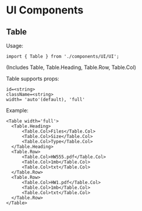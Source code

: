 # UI Components

## Table

Usage: 

`import { Table } from './components/UI/UI';` 

(Includes Table, Table.Heading, Table.Row, Table.Col)

Table supports props:

```
id=<string>
className=<string>
width= 'auto'(default), 'full'
```

Example:

```
<Table width='full'>
  <Table.Heading>
      <Table.Col>Files</Table.Col>
      <Table.Col>Size</Table.Col>
      <Table.Col>Type</Table.Col>
  </Table.Heading>
  <Table.Row>
      <Table.Col>HW555.pdf</Table.Col>
      <Table.Col>1mb</Table.Col>
      <Table.Col>txt</Table.Col>
  </Table.Row>
  <Table.Row>
      <Table.Col>HW1.pdf</Table.Col>
      <Table.Col>1mb</Table.Col>
      <Table.Col>txt</Table.Col>
  </Table.Row>
</Table>
```